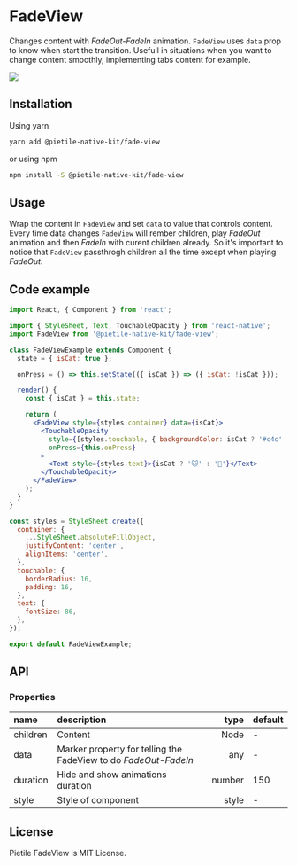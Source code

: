 # FadeView

Changes content with _FadeOut-FadeIn_ animation. `FadeView` uses `data` prop to know when start
the transition. Usefull in situations when you want to change content smoothly, implementing tabs
content for example.

<img src="https://media.giphy.com/media/1zgdmaNWIiMIJm9klY/giphy.gif" />

## Installation

Using yarn

```sh
yarn add @pietile-native-kit/fade-view
```

or using npm

```sh
npm install -S @pietile-native-kit/fade-view
```

## Usage

Wrap the content in `FadeView` and set `data` to value that controls content. Every time data
changes `FadeView` will rember children, play _FadeOut_ animation and then _FadeIn_ with curent children
already. So it's important to notice that `FadeView` passthrogh children all the time except when
playing _FadeOut_.

## Code example

```jsx
import React, { Component } from 'react';

import { StyleSheet, Text, TouchableOpacity } from 'react-native';
import FadeView from '@pietile-native-kit/fade-view';

class FadeViewExample extends Component {
  state = { isCat: true };

  onPress = () => this.setState(({ isCat }) => ({ isCat: !isCat }));

  render() {
    const { isCat } = this.state;

    return (
      <FadeView style={styles.container} data={isCat}>
        <TouchableOpacity
          style={[styles.touchable, { backgroundColor: isCat ? '#c4c' : '#bfb' }]}
          onPress={this.onPress}
        >
          <Text style={styles.text}>{isCat ? '🐱' : '🐶'}</Text>
        </TouchableOpacity>
      </FadeView>
    );
  }
}

const styles = StyleSheet.create({
  container: {
    ...StyleSheet.absoluteFillObject,
    justifyContent: 'center',
    alignItems: 'center',
  },
  touchable: {
    borderRadius: 16,
    padding: 16,
  },
  text: {
    fontSize: 86,
  },
});

export default FadeViewExample;
```

## API

### Properties

| name     | description                                                     |   type | default |
| :------- | :-------------------------------------------------------------- | -----: | :------ |
| children | Content                                                         |   Node | -       |
| data     | Marker property for telling the FadeView to do _FadeOut-FadeIn_ |    any | -       |
| duration | Hide and show animations duration                               | number | 150     |
| style    | Style of component                                              |  style | -       |

## License

Pietile FadeView is MIT License.
